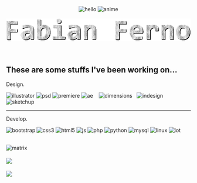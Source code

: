 <center>
<span>  
 <img src="https://i.giphy.com/media/LoCxWxf4M3SHqwXDBL/giphy.webp" href="https://fabianferno.wordpress.com/" alt="hello"> 
 <img src="https://media4.giphy.com/media/ibXW0RPKgrtHgxg8gV/giphy.gif?cid=ecf05e47pu2mqq4282jai6kc02yzrxhffxifk6qse0gxs56o&rid=giphy.gif" height="320px"  alt="anime">
 </span>
 <br><br>
 <img src="https://github.com/fabianferno/fabianferno/blob/main/name.gif?raw=true" >
</center>

<br>
<br>
<h2>These are some stuffs I've been working on...</h2>
  
<span> 
  <p> Design. </p>
  <img height="70px" src="https://i.giphy.com/media/2uw4pRauXH8GBjBE1P/giphy.webp" alt="illustrator">
  <img height="70px" src="https://media0.giphy.com/media/fxpZKChLsC4wYtoFqg/giphy.gif" alt="psd">
  <img height="70px" src="https://media3.giphy.com/media/5C0euddWj9dccbOz1H/giphy.gif" alt="premiere">
  <img height="70px" src="https://media1.giphy.com/media/YWaWOJ7v6RfVRiZTYf/source.gif" alt="ae"> &nbsp;&nbsp;
  <img height="60px" src="https://i.giphy.com/media/Zsc3kzpEcWJoVBu1Ff/giphy.webp" alt="dimensions"> &nbsp;
  <img height="60px" src="https://media2.giphy.com/media/TjP5ll0BvBstkP7l8O/giphy.gif" alt="indesign"> &nbsp;
  <img height="80px" src="https://i.giphy.com/media/XfgJ8PF6cEklctTSbk/giphy.webp" alt="sketchup">
</span>

  <br>
  
  ----
<span >
 <p> Develop. </p>
    <img height="70px" src="https://media0.giphy.com/media/Sr8xDpMwVKOHUWDVRD/giphy.gif" alt="bootstrap">
    <img height="70px" src="https://media0.giphy.com/media/fsEaZldNC8A1PJ3mwp/giphy.gif" alt="css3">
    <img height="70px" src="https://media2.giphy.com/media/XAxylRMCdpbEWUAvr8/giphy.gif" alt="html5">
    <img height="70px" src="https://media1.giphy.com/media/dC3EHvqJ61hNReoxMV/giphy.gif" alt="js">
    <img height="70px" src="https://media1.giphy.com/media/JqDcpPX8vWahUny0pE/giphy.gif" alt="php">
    <img height="70px" src="https://media4.giphy.com/media/LMt9638dO8dftAjtco/giphy.gif" alt="python">
    <img height="70px" src="https://i.giphy.com/media/W71QxkQgCDM1WJYdFz/giphy.webp" alt="mysql">
    <img height="70px" src="https://omgfoss.com/wp-content/uploads/2019/02/linux.gif" alt="linux">
    <img height="70px" src="https://i.giphy.com/media/llDQjVIHqiXkeIJgrK/giphy.webp" alt="iot">
</span>
<br>
<br>

 <span><img src="https://media1.giphy.com/media/3pzLJifxEvLpe/giphy.gif" alt="matrix"> </span>
<br><br>
<a href="https://fabianferno.wordpress.com">
  <img align="center" src="https://github-readme-stats.vercel.app/api?username=fabianferno&show_icons=true&theme=dark&count_private=true&custom_title=fabianferno" /> <br/> <br/>
  <img align="center" src="https://github-readme-stats.vercel.app/api/top-langs/?username=fabianferno&show_icons=true&theme=dark&count_private=true&custom_title=langLangs"/>
</a> <br><br>


<!--
**fabianferno/fabianferno** is a ✨ _special_ ✨ repository because its `README.md` (this file) appears on your GitHub profile.
<img src="https://media2.giphy.com/media/zXmbOaTpbY6mA/giphy.gif?cid=ecf05e47aczec36hwropnwj8hldga7yqikvjt8d9pw2xxi3t&rid=giphy.gif" alt="matrix">
Here are some ideas to get you started:
<a href="https://fabianferno.wordpress.com">
  <img align="center" src="https://github-readme-stats.vercel.app/api/top-langs/?username=fabianferno&theme=dark" />
</a>


- 🔭 I’m currently working on ...
- 🌱 I’m currently learning ...
- 👯 I’m looking to collaborate on ...
- 🤔 I’m looking for help with ...
- 💬 Ask me about ...
- 📫 How to reach me: ...
- 😄 Pronouns: ...
- ⚡ Fun fact: ...
-->
